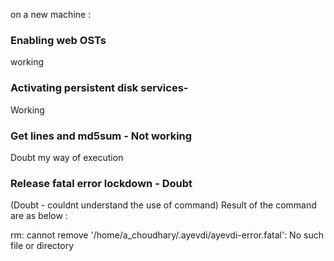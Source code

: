 on a new machine : 

### Enabling web OSTs 
  working

### Activating persistent disk services- 
   Working

### Get lines and md5sum - Not working 
   Doubt my way of execution

### Release fatal error lockdown - Doubt
  (Doubt - couldnt understand the use of command)
  Result of the command are as below :
  
  rm: cannot remove '/home/a_choudhary/.ayevdi/ayevdi-error.fatal': No such file or directory

